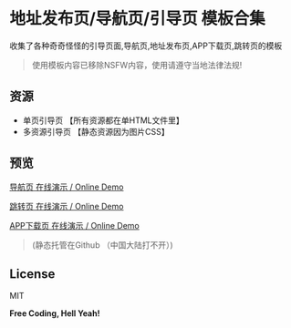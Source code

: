 # 地址发布页/导航页/引导页 模板合集

收集了各种奇奇怪怪的引导页面,导航页,地址发布页,APP下载页,跳转页的模板

> 使用模板内容已移除NSFW内容，使用请遵守当地法律法规!

## 资源

- 单页引导页 【所有资源都在单HTML文件里】
- 多资源引导页 【静态资源因为图片CSS】

## 预览 

[ 导航页 在线演示 / Online Demo ](https://posir.github.io/daohang-templates/demo/index.html)   

[ 跳转页 在线演示 / Online Demo ](https://posir.github.io/daohang-templates/jumpdemo/index.html)   

[ APP下载页 在线演示 / Online Demo ](https://posir.github.io/daohang-templates/appdemo/index.html)    
    
>(静态托管在Github （中国大陆打不开）)

## License
MIT

**Free Coding, Hell Yeah!**

